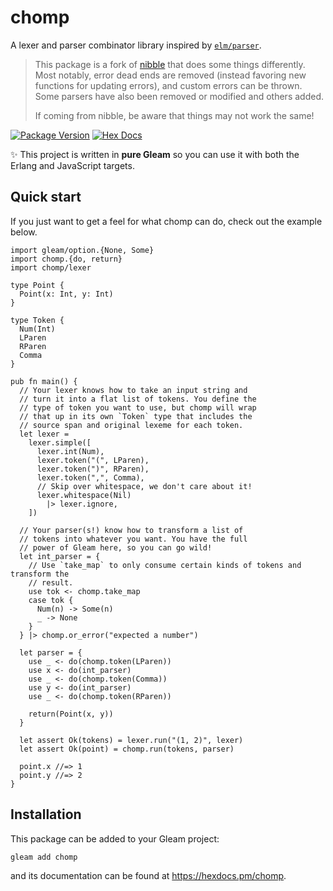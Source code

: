 # chomp

A lexer and parser combinator library inspired by [`elm/parser`](https://github.com/elm/parser).

> This package is a fork of [nibble](https://github.com/hayleigh-dot-dev/gleam-nibble) that does some things differently. Most notably, error dead ends are removed (instead favoring new functions for updating errors), and custom errors can be thrown. Some parsers have also been removed or modified and others added.
>
> If coming from nibble, be aware that things may not work the same!

[![Package Version](https://img.shields.io/hexpm/v/chomp)](https://hex.pm/packages/chomp)
[![Hex Docs](https://img.shields.io/badge/hex-docs-ffaff3)](https://hexdocs.pm/chomp/)

✨ This project is written in **pure Gleam** so you can use it with both the Erlang and JavaScript targets.

## Quick start

If you just want to get a feel for what chomp can do, check out the example
below.

```gleam
import gleam/option.{None, Some}
import chomp.{do, return}
import chomp/lexer

type Point {
  Point(x: Int, y: Int)
}

type Token {
  Num(Int)
  LParen
  RParen
  Comma
}

pub fn main() {
  // Your lexer knows how to take an input string and
  // turn it into a flat list of tokens. You define the
  // type of token you want to use, but chomp will wrap
  // that up in its own `Token` type that includes the
  // source span and original lexeme for each token.
  let lexer =
    lexer.simple([
      lexer.int(Num),
      lexer.token("(", LParen),
      lexer.token(")", RParen),
      lexer.token(",", Comma),
      // Skip over whitespace, we don't care about it!
      lexer.whitespace(Nil)
        |> lexer.ignore,
    ])

  // Your parser(s!) know how to transform a list of
  // tokens into whatever you want. You have the full
  // power of Gleam here, so you can go wild!
  let int_parser = {
    // Use `take_map` to only consume certain kinds of tokens and transform the
    // result.
    use tok <- chomp.take_map
    case tok {
      Num(n) -> Some(n)
      _ -> None
    }
  } |> chomp.or_error("expected a number")

  let parser = {
    use _ <- do(chomp.token(LParen))
    use x <- do(int_parser)
    use _ <- do(chomp.token(Comma))
    use y <- do(int_parser)
    use _ <- do(chomp.token(RParen))

    return(Point(x, y))
  }

  let assert Ok(tokens) = lexer.run("(1, 2)", lexer)
  let assert Ok(point) = chomp.run(tokens, parser)

  point.x //=> 1
  point.y //=> 2
}

```

## Installation

This package can be added to your Gleam project:

```sh
gleam add chomp
```

and its documentation can be found at <https://hexdocs.pm/chomp>.
